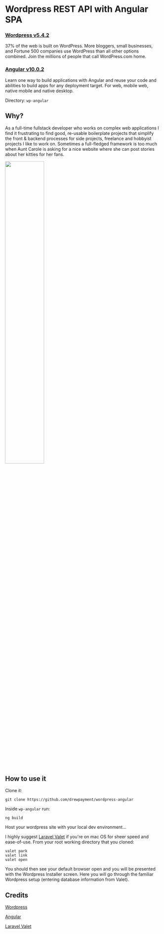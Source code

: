 # Wordpress REST API with Angular SPA

### [Wordpress v5.4.2](https://wordpress.com/)
37% of the web is built on WordPress. More bloggers, small businesses, and Fortune 500 companies use WordPress than all other options combined. Join the millions of people that call WordPress.com home.

### [Angular v10.0.2](https://angular.io)
Learn one way to build applications with Angular and reuse your code and abilities to build apps for any deployment target. For web, mobile web, native mobile and native desktop.

Directory: `wp-angular`

## Why? 
As a full-time fullstack developer who works on complex web applications I find it frustrating to find good, re-usable boilerplate projects that simplify the front & backend processes for side projects, freelance and hobbyist projects I like to work on. Sometimes a full-fledged framework is too much when Aunt Carole is asking for a nice website where she can post stories about her kitties for her fans.

<img src="https://a57.foxnews.com/static.foxbusiness.com/foxbusiness.com/content/uploads/2020/04/931/523/Carole-Baskin.jpg?ve=1&tl=1" width="50%">

## How to use it
Clone it: 

`git clone https://github.com/drewpayment/wordpress-angular`

Inside `wp-angular` run: 

`ng build`

Host your wordpress site with your local dev environment... 

I highly suggest [Laravel Valet](https://github.com/laravel/valet) if you're on mac OS for sheer speed and ease-of-use. From your root working directory that you cloned: 

```
valet park 
valet link
valet open
```

You should then see your default browser open and you will be presented with the Wordpress Installer screen. Here you will go through the familiar Wordpress setup (entering database information from Valet). 


## Credits 

[Wordpress](https://wordpress.com)

[Angular](https://angular.io)

[Laravel Valet](https://github.com/laravel/valet)
